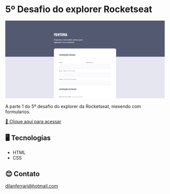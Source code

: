 #  5º Desafio do explorer Rocketseat  

![preview](./img/preview.png)

A parte 1 do 5º desafio do explorer da Rocketseat, mexendo com formularios.

[🔗 Clique aqui para acessar](https://dilanferrari.github.io/5-desafio-rocktseat-forms-1/)

## 🖥️ Tecnologias

- HTML
- CSS

## 😊 Contato

dilanferrari@hotmail.com